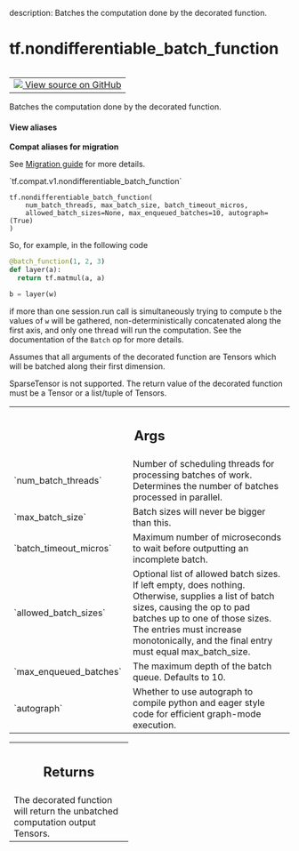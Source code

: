 description: Batches the computation done by the decorated function.

<div itemscope itemtype="http://developers.google.com/ReferenceObject">
<meta itemprop="name" content="tf.nondifferentiable_batch_function" />
<meta itemprop="path" content="Stable" />
</div>

# tf.nondifferentiable_batch_function

<!-- Insert buttons and diff -->

<table class="tfo-notebook-buttons tfo-api nocontent" align="left">
<td>
  <a target="_blank" href="https://github.com/tensorflow/tensorflow/blob/r2.3/tensorflow/python/ops/batch_ops.py#L31-L111">
    <img src="https://www.tensorflow.org/images/GitHub-Mark-32px.png" />
    View source on GitHub
  </a>
</td>
</table>



Batches the computation done by the decorated function.

<section class="expandable">
  <h4 class="showalways">View aliases</h4>
  <p>
<b>Compat aliases for migration</b>
<p>See
<a href="https://www.tensorflow.org/guide/migrate">Migration guide</a> for
more details.</p>
<p>`tf.compat.v1.nondifferentiable_batch_function`</p>
</p>
</section>

<pre class="devsite-click-to-copy prettyprint lang-py tfo-signature-link">
<code>tf.nondifferentiable_batch_function(
    num_batch_threads, max_batch_size, batch_timeout_micros,
    allowed_batch_sizes=None, max_enqueued_batches=10, autograph=(True)
)
</code></pre>



<!-- Placeholder for "Used in" -->

So, for example, in the following code

```python
@batch_function(1, 2, 3)
def layer(a):
  return tf.matmul(a, a)

b = layer(w)
```

if more than one session.run call is simultaneously trying to compute `b`
the values of `w` will be gathered, non-deterministically concatenated
along the first axis, and only one thread will run the computation. See the
documentation of the `Batch` op for more details.

Assumes that all arguments of the decorated function are Tensors which will
be batched along their first dimension.

SparseTensor is not supported. The return value of the decorated function
must be a Tensor or a list/tuple of Tensors.

<!-- Tabular view -->
 <table class="responsive fixed orange">
<colgroup><col width="214px"><col></colgroup>
<tr><th colspan="2"><h2 class="add-link">Args</h2></th></tr>

<tr>
<td>
`num_batch_threads`
</td>
<td>
Number of scheduling threads for processing batches
of work. Determines the number of batches processed in parallel.
</td>
</tr><tr>
<td>
`max_batch_size`
</td>
<td>
Batch sizes will never be bigger than this.
</td>
</tr><tr>
<td>
`batch_timeout_micros`
</td>
<td>
Maximum number of microseconds to wait before
outputting an incomplete batch.
</td>
</tr><tr>
<td>
`allowed_batch_sizes`
</td>
<td>
Optional list of allowed batch sizes. If left empty,
does nothing. Otherwise, supplies a list of batch sizes, causing the op
to pad batches up to one of those sizes. The entries must increase
monotonically, and the final entry must equal max_batch_size.
</td>
</tr><tr>
<td>
`max_enqueued_batches`
</td>
<td>
The maximum depth of the batch queue. Defaults to 10.
</td>
</tr><tr>
<td>
`autograph`
</td>
<td>
Whether to use autograph to compile python and eager style code
for efficient graph-mode execution.
</td>
</tr>
</table>



<!-- Tabular view -->
 <table class="responsive fixed orange">
<colgroup><col width="214px"><col></colgroup>
<tr><th colspan="2"><h2 class="add-link">Returns</h2></th></tr>
<tr class="alt">
<td colspan="2">
The decorated function will return the unbatched computation output Tensors.
</td>
</tr>

</table>

